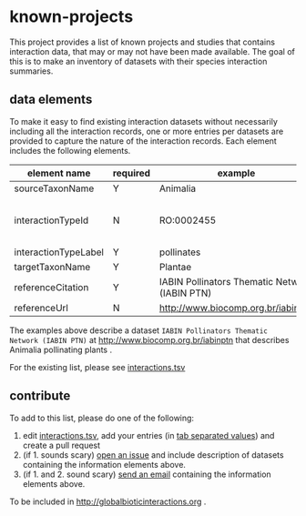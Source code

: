# known-projects
This project provides a list of known projects and studies that contains interaction data, that may or may not have been made available. The goal of this is to make an inventory of datasets with their species interaction summaries.

## data elements

To make it easy to find existing interaction datasets without necessarily including all the interaction records,  one or more entries per datasets are provided to capture the nature of the interaction records. Each element includes the following elements.

element name | required | example | description
--- | --- | --- | ---
sourceTaxonName | Y | Animalia | describes a starting point of an interaction
interactionTypeId | N | RO:0002455 | a identifier for the interaction from Relations Ontology (e.g., see http://www.ontobee.org/ontology/RO?iri=http://purl.obolibrary.org/obo/RO_0002556)
interactionTypeLabel | Y | pollinates | human readable description of the interaction
targetTaxonName | Y | Plantae | describes a 
referenceCitation | Y | IABIN Pollinators Thematic Network (IABIN PTN) | citation for specific dataset	
referenceUrl | N | http://www.biocomp.org.br/iabinptn | link to dataset

The examples above describe a dataset ```IABIN Pollinators Thematic Network (IABIN PTN)``` at http://www.biocomp.org.br/iabinptn that describes Animalia pollinating plants .

For the existing list, please see [interactions.tsv](./interactions.tsv)

## contribute 
To add to this list, please do one of the following:

1. edit [interactions.tsv](./interactions.tsv), add your entries (in [tab separated values](https://en.wikipedia.org/wiki/Tab-separated_values)) and create a pull request
2. (if 1. sounds scary) [open an issue](../../issues/new) and include description of datasets containing the information elements above.
3. (if 1. and 2. sound scary) [send an email](mailto:info@globalbioticinteractions.org) containing the information elements above.

To be included in http://globalbioticinteractions.org .
